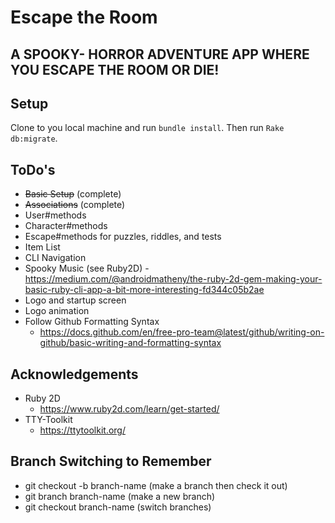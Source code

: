 # Escape the Room
## A SPOOKY- HORROR ADVENTURE APP WHERE YOU ESCAPE THE ROOM OR DIE!

## Setup
Clone to you local machine and run `bundle install`. Then run `Rake db:migrate`.

## ToDo's
- ~~Basic Setup~~ (complete)
- ~~Associations~~ (complete)
- User#methods
- Character#methods
- Escape#methods for puzzles, riddles, and tests
- Item List
- CLI Navigation
- Spooky Music (see Ruby2D)
  -https://medium.com/@androidmatheny/the-ruby-2d-gem-making-your-basic-ruby-cli-app-a-bit-more-interesting-fd344c05b2ae
- Logo and startup screen
- Logo animation
- Follow Github Formatting Syntax
  - https://docs.github.com/en/free-pro-team@latest/github/writing-on-github/basic-writing-and-formatting-syntax

## Acknowledgements
- Ruby 2D
  - https://www.ruby2d.com/learn/get-started/
- TTY-Toolkit
  - https://ttytoolkit.org/

## Branch Switching to Remember
- git checkout -b branch-name (make a branch then check it out)
- git branch branch-name (make a new branch)
- git checkout branch-name (switch branches)
